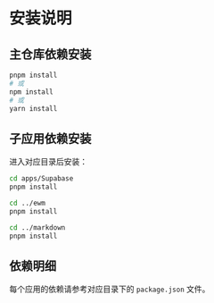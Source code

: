 # 安装说明

## 主仓库依赖安装

```bash
pnpm install
# 或
npm install
# 或
yarn install
```

## 子应用依赖安装

进入对应目录后安装：

```bash
cd apps/Supabase
pnpm install

cd ../ewm
pnpm install

cd ../markdown
pnpm install
```

## 依赖明细

每个应用的依赖请参考对应目录下的 `package.json` 文件。